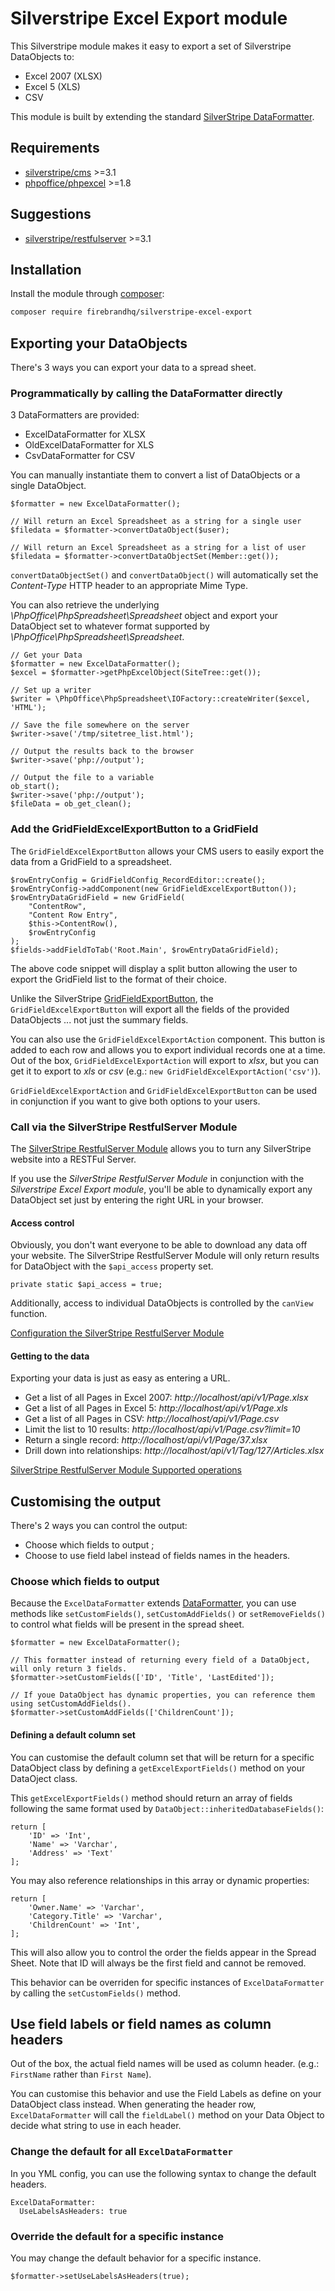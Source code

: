 # Silverstripe Excel Export module
This Silverstripe module makes it easy to export a set of Silverstripe DataObjects to:
* Excel 2007 (XLSX)
* Excel 5 (XLS)
* CSV

This module is built by extending the standard [SilverStripe DataFormatter](http://api.silverstripe.org/3.1/class-DataFormatter.html).

## Requirements

 * [silverstripe/cms](https://github.com/silverstripe/silverstripe-cms) >=3.1
 * [phpoffice/phpexcel](https://github.com/PHPOffice/\PhpOffice\PhpSpreadsheet\Spreadsheet) >=1.8

## Suggestions
* [silverstripe/restfulserver](https://github.com/silverstripe/silverstripe-restfulserver) >=3.1

## Installation

Install the module through [composer](http://getcomposer.org):

```bash
composer require firebrandhq/silverstripe-excel-export
```

## Exporting your DataObjects
There's 3 ways you can export your data to a spread sheet.

### Programmatically by calling the DataFormatter directly
3 DataFormatters are provided:
* ExcelDataFormatter for XLSX
* OldExcelDataFormatter for XLS
* CsvDataFormatter for CSV

You can manually instantiate them to convert a list of DataObjects or a single DataObject.

```
$formatter = new ExcelDataFormatter();

// Will return an Excel Spreadsheet as a string for a single user
$filedata = $formatter->convertDataObject($user);

// Will return an Excel Spreadsheet as a string for a list of user
$filedata = $formatter->convertDataObjectSet(Member::get());
```

`convertDataObjectSet()` and `convertDataObject()` will automatically set the _Content-Type_ HTTP header to an appropriate Mime Type.

You can also retrieve the underlying _\PhpOffice\PhpSpreadsheet\Spreadsheet_ object and export your DataObject set to whatever format supported by _\PhpOffice\PhpSpreadsheet\Spreadsheet_.

```
// Get your Data
$formatter = new ExcelDataFormatter();
$excel = $formatter->getPhpExcelObject(SiteTree::get());

// Set up a writer
$writer = \PhpOffice\PhpSpreadsheet\IOFactory::createWriter($excel, 'HTML');

// Save the file somewhere on the server
$writer->save('/tmp/sitetree_list.html');

// Output the results back to the browser
$writer->save('php://output');

// Output the file to a variable
ob_start();
$writer->save('php://output');
$fileData = ob_get_clean();
```

### Add the GridFieldExcelExportButton to a GridField
The `GridFieldExcelExportButton` allows your CMS users to easily export the data from a GridField to a spreadsheet.

```
$rowEntryConfig = GridFieldConfig_RecordEditor::create();
$rowEntryConfig->addComponent(new GridFieldExcelExportButton());
$rowEntryDataGridField = new GridField(
    "ContentRow",
    "Content Row Entry",
    $this->ContentRow(),
    $rowEntryConfig
);
$fields->addFieldToTab('Root.Main', $rowEntryDataGridField);
```

The above code snippet will display a split button allowing the user to export the GridField list to the format of their choice.

Unlike the SilverStripe [GridFieldExportButton](http://api.silverstripe.org/3.1/class-GridFieldExportButton.html), the `GridFieldExcelExportButton` will export all the fields of the provided DataObjects ... not just the summary fields.

You can also use the `GridFieldExcelExportAction` component. This button is added to each row and allows you to export individual records one at a time. Out of the box, `GridFieldExcelExportAction` will export to _xlsx_, but you can get it to export to _xls_ or _csv_ (e.g.: `new GridFieldExcelExportAction('csv')`).

`GridFieldExcelExportAction` and `GridFieldExcelExportButton` can be used in conjunction if you want to give both options to your users.

### Call via the SilverStripe RestfulServer Module
The [SilverStripe RestfulServer Module](https://github.com/silverstripe/silverstripe-restfulserver) allows you to turn any SilverStripe website into a RESTFul Server.

If you use the _SilverStripe RestfulServer Module_ in conjunction with the _Silverstripe Excel Export module_, you'll be able to dynamically export any DataObject set just by entering the right URL in your browser.

#### Access control
Obviously, you don't want everyone to be able to download any data off your website. The SilverStripe RestfulServer Module will only return results for DataObject with the `$api_access` property set.

```
private static $api_access = true;
```

Additionally, access to individual DataObjects is controlled by the `canView` function.

[Configuration the SilverStripe RestfulServer Module ](https://github.com/silverstripe/silverstripe-restfulserver#configuration)

#### Getting to the data
Exporting your data is just as easy as entering a URL.
* Get a list of all Pages in Excel 2007: *http://localhost/api/v1/Page.xlsx*
* Get a list of all Pages in Excel 5: *http://localhost/api/v1/Page.xls*
* Get a list of all Pages in CSV: *http://localhost/api/v1/Page.csv*
* Limit the list to 10 results: *http://localhost/api/v1/Page.csv?limit=10*
* Return a single record: *http://localhost/api/v1/Page/37.xlsx*
* Drill down into relationships: *http://localhost/api/v1/Tag/127/Articles.xlsx*

[SilverStripe RestfulServer Module Supported operations](https://github.com/silverstripe/silverstripe-restfulserver#supported-operations)

## Customising the output

There's 2 ways you can control the output:
* Choose which fields to output ;
* Choose to use field label instead of fields names in the headers.

### Choose which fields to output
Because the `ExcelDataFormatter` extends [DataFormatter](http://api.silverstripe.org/3.3/class-DataFormatter.html), you can use methods like `setCustomFields()`, `setCustomAddFields()` or `setRemoveFields()` to control what fields will be present in the spread sheet.

```
$formatter = new ExcelDataFormatter();

// This formatter instead of returning every field of a DataObject, will only return 3 fields.
$formatter->setCustomFields(['ID', 'Title', 'LastEdited']);

// If youe DataObject has dynamic properties, you can reference them using setCustomAddFields().
$formatter->setCustomAddFields(['ChildrenCount']);
```

#### Defining a default column set
You can customise the default column set that will be return for a specific DataObject class by defining a `getExcelExportFields()` method on your DataOject class.

This `getExcelExportFields()` method should return an array of fields following the same format used by `DataObject::inheritedDatabaseFields()`:
```
return [
    'ID' => 'Int',
    'Name' => 'Varchar',
    'Address' => 'Text'
];
```

You may also reference relationships in this array or dynamic properties:
```
return [
    'Owner.Name' => 'Varchar',
    'Category.Title' => 'Varchar',
    'ChildrenCount' => 'Int',
];
```

This will also allow you to control the order the fields appear in the Spread Sheet. Note that ID will always be the first field and cannot be removed.

This behavior can be overriden for specific instances of `ExcelDataFormatter` by calling the `setCustomFields()` method.

## Use field labels or field names as column headers
Out of the box, the actual field names will be used as column header. (e.g.: `FirstName` rather than `First Name`).

You can customise this behavior and use the Field Labels as define on your DataObject class instead. When generating the header row, `ExcelDataFormatter` will call the `fieldLabel()` method on your Data Object to decide what string to use in each header.

### Change the default for all `ExcelDataFormatter`
In you YML config, you can use the following syntax to change the default headers.
```
ExcelDataFormatter:
  UseLabelsAsHeaders: true
```

### Override the default for a specific instance
You may change the default behavior for a specific instance.
```
$formatter->setUseLabelsAsHeaders(true);
```
